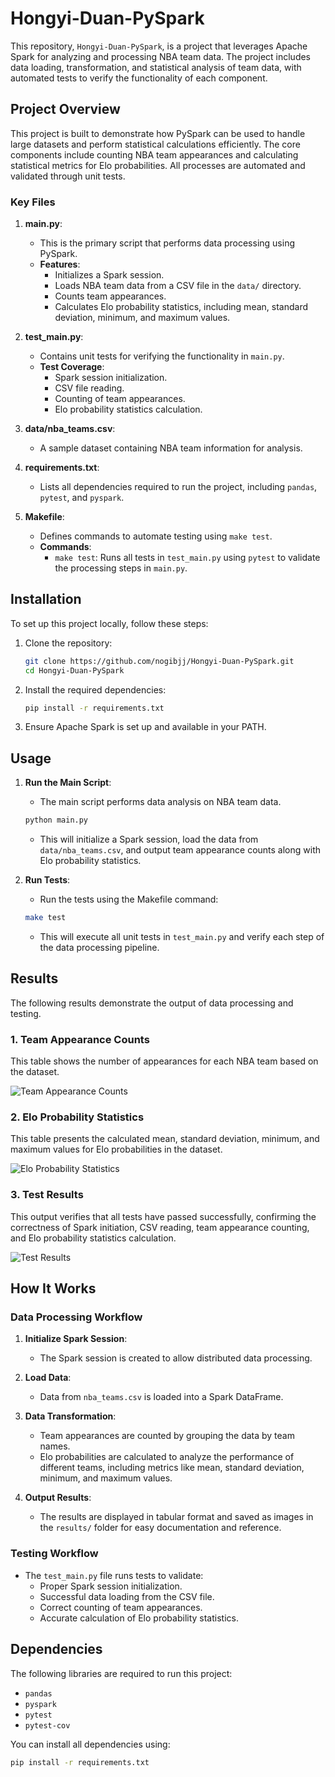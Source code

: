 # Hongyi-Duan-PySpark

This repository, `Hongyi-Duan-PySpark`, is a project that leverages Apache Spark for analyzing and processing NBA team data. The project includes data loading, transformation, and statistical analysis of team data, with automated tests to verify the functionality of each component.

## Project Overview

This project is built to demonstrate how PySpark can be used to handle large datasets and perform statistical calculations efficiently. The core components include counting NBA team appearances and calculating statistical metrics for Elo probabilities. All processes are automated and validated through unit tests.

### Key Files

1. **main.py**:
   - This is the primary script that performs data processing using PySpark.
   - **Features**:
     - Initializes a Spark session.
     - Loads NBA team data from a CSV file in the `data/` directory.
     - Counts team appearances.
     - Calculates Elo probability statistics, including mean, standard deviation, minimum, and maximum values.

2. **test_main.py**:
   - Contains unit tests for verifying the functionality in `main.py`.
   - **Test Coverage**:
     - Spark session initialization.
     - CSV file reading.
     - Counting of team appearances.
     - Elo probability statistics calculation.

3. **data/nba_teams.csv**:
   - A sample dataset containing NBA team information for analysis.

4. **requirements.txt**:
   - Lists all dependencies required to run the project, including `pandas`, `pytest`, and `pyspark`.

5. **Makefile**:
   - Defines commands to automate testing using `make test`.
   - **Commands**:
     - `make test`: Runs all tests in `test_main.py` using `pytest` to validate the processing steps in `main.py`.

## Installation

To set up this project locally, follow these steps:

1. Clone the repository:
   ```bash
   git clone https://github.com/nogibjj/Hongyi-Duan-PySpark.git
   cd Hongyi-Duan-PySpark
   ```

2. Install the required dependencies:
   ```bash
   pip install -r requirements.txt
   ```

3. Ensure Apache Spark is set up and available in your PATH.

## Usage

1. **Run the Main Script**:
   - The main script performs data analysis on NBA team data.
   ```bash
   python main.py
   ```
   - This will initialize a Spark session, load the data from `data/nba_teams.csv`, and output team appearance counts along with Elo probability statistics.

2. **Run Tests**:
   - Run the tests using the Makefile command:
   ```bash
   make test
   ```
   - This will execute all unit tests in `test_main.py` and verify each step of the data processing pipeline.

## Results

The following results demonstrate the output of data processing and testing.

### 1. Team Appearance Counts
This table shows the number of appearances for each NBA team based on the dataset.

![Team Appearance Counts](./results/team_counts.png)

### 2. Elo Probability Statistics
This table presents the calculated mean, standard deviation, minimum, and maximum values for Elo probabilities in the dataset.

![Elo Probability Statistics](./results/elo_prob_stats.png)

### 3. Test Results
This output verifies that all tests have passed successfully, confirming the correctness of Spark initiation, CSV reading, team appearance counting, and Elo probability statistics calculation.

![Test Results](./results/test_results.png)

## How It Works

### Data Processing Workflow

1. **Initialize Spark Session**:
   - The Spark session is created to allow distributed data processing.

2. **Load Data**:
   - Data from `nba_teams.csv` is loaded into a Spark DataFrame.

3. **Data Transformation**:
   - Team appearances are counted by grouping the data by team names.
   - Elo probabilities are calculated to analyze the performance of different teams, including metrics like mean, standard deviation, minimum, and maximum values.

4. **Output Results**:
   - The results are displayed in tabular format and saved as images in the `results/` folder for easy documentation and reference.

### Testing Workflow

- The `test_main.py` file runs tests to validate:
  - Proper Spark session initialization.
  - Successful data loading from the CSV file.
  - Correct counting of team appearances.
  - Accurate calculation of Elo probability statistics.

## Dependencies

The following libraries are required to run this project:

- `pandas`
- `pyspark`
- `pytest`
- `pytest-cov`

You can install all dependencies using:
```bash
pip install -r requirements.txt
```
